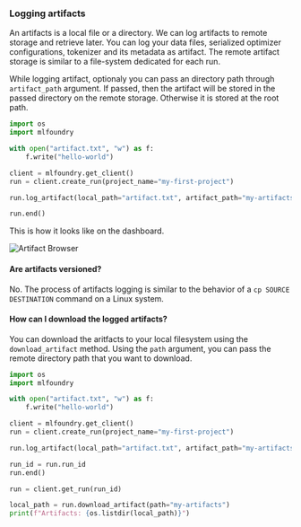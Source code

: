 ### Logging artifacts

An artifacts is a local file or a directory. We can log artifacts to remote storage and retrieve later. You can log your data files, serialized optimizer configurations, tokenizer and its metadata as artifact. The remote artifact storage is similar to a file-system dedicated for each run.

While logging artifact, optionaly you can pass an directory path through `artifact_path` argument. If passed, then the artifact will be stored in the passed directory on the remote storage. Otherwise it is stored at the root path.

```python
import os
import mlfoundry

with open("artifact.txt", "w") as f:
    f.write("hello-world")

client = mlfoundry.get_client()
run = client.create_run(project_name="my-first-project")

run.log_artifact(local_path="artifact.txt", artifact_path="my-artifacts")

run.end()
```

This is how it looks like on the dashboard.

![Artifact Browser](../../.gitbook/assets/guide_exp_artifacts.png)

#### Are artifacts versioned?

No. The process of artifacts logging is similar to the behavior of a `cp SOURCE DESTINATION` command on a Linux system.

#### How can I download the logged artifacts?

You can download the aritfacts to your local filesystem using the `download_artifact` method.
Using the `path` argument, you can pass the remote directory path that you want to download.


```python
import os
import mlfoundry

with open("artifact.txt", "w") as f:
    f.write("hello-world")

client = mlfoundry.get_client()
run = client.create_run(project_name="my-first-project")

run.log_artifact(local_path="artifact.txt", artifact_path="my-artifacts")

run_id = run.run_id
run.end()

run = client.get_run(run_id)

local_path = run.download_artifact(path="my-artifacts")
print(f"Artifacts: {os.listdir(local_path)}")
```
